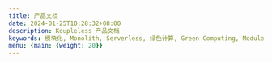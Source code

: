 ```yaml
---
title: 产品文档
date: 2024-01-25T10:28:32+08:00
description: Koupleless 产品文档
keywords: 模块化, Monolith, Serverless, 绿色计算, Green Computing, Modular, Modular Monolith, Service Weaver
menu: {main: {weight: 20}}
---
```


<script>
    window.location="/docs/introduction/intro-and-scenario/";
</script>
